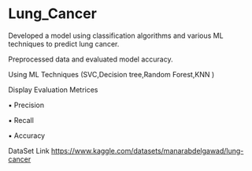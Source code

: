 # Lung_Cancer
Developed a model using classification algorithms and various ML techniques to predict lung cancer.

Preprocessed data and evaluated model accuracy.

Using ML Techniques (SVC,Decision tree,Random Forest,KNN )

Display Evaluation Metrices

▪ Precision 

▪ Recall

▪ Accuracy

DataSet Link https://www.kaggle.com/datasets/manarabdelgawad/lung-cancer
